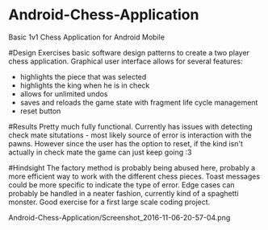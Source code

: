 # Android-Chess-Application
Basic 1v1 Chess Application for Android Mobile


#Design
Exercises basic software design patterns to create a two player chess application.
Graphical user interface allows for several features:
  - highlights the piece that was selected
  - highlights the king when he is in check
  - allows for unlimited undos
  - saves and reloads the game state with fragment life cycle management
  - reset button
  
#Results
Pretty much fully functional.
Currently has issues with detecting check mate situtations - most likely source of error is interaction with the pawns.
However since the user has the option to reset, if the kind isn't actually in check mate the game can just keep going :3

#Hindsight
The factory method is probably being abused here, probably a more efficient way to work with the different chess pieces.
Toast messages could be more specific to indicate the type of error.
Edge cases can probably be handled in a neater fashion, currently kind of a spaghetti monster.
Good exercise for a first large scale coding project. 

Android-Chess-Application/Screenshot_2016-11-06-20-57-04.png

